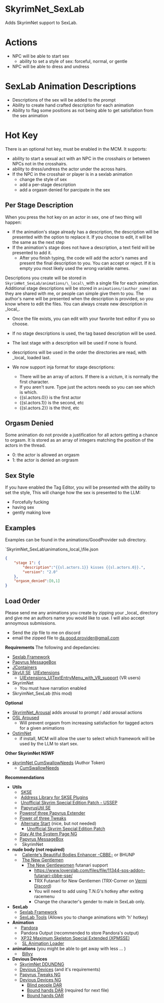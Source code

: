 # SkyrimNet_SexLab

Adds SkyrimNet support to SexLab.

# Actions 
- NPC will be able to start sex
  - ability to set a style of sex: forceful, normal, or gentle 
- NPC will be able to dress and undress

# SexLab Animation Descriptions 
- Descriptions of the sex will be added to the prompt
- Ability to create hand crafted description for each animation
- Ability to flag some positions as not being able to get satisifation from the sex animation

# Hot Key
There is an optional hot key, must be enabled in the MCM.  It supports: 
- ability to start a sexual act with an NPC in the crosshairs or between NPCs not in the crosshairs.
- ability to dress/undress the actor under the across hairs.
- If the NPC in the crosshair or player is in a sexlab animation 
  - change the style of sex 
  - add a per-stage description 
  - add a orgasm denied for parcipate in the sex 

## Per Stage Description 
When you press the hot key on an actor in sex, one of two thing will happen:
- If the animation's stage already has a description, the description will be presented with the option to replace it. If you choose to edit, it will be the same as the next step
- If the animation's stage does not have a description, a text field will be presented to add it. 
  - After you finish typing, the code will add the actor's names and present the final description to you.  You can accept or reject. If it is empty you most likely used the wrong variable names.

Descriptions you create will be stored in `SkyrimNet_SexLab/animations/\_local\_`with a single file for each animation. Additional stage descriptions will be stored in `animations/(author_name)` as they are shared with me, or people can simple give them to you.  The author's name will be presented when the description is provided, so you know where to edit the files. You can always create new description in \_local\_.

- Once the file exists, you can edit with your favorite text editor if you so choose.
- If no stage descriptions is used, the tag based description will be used. 
- The last stage with a description will be used if none is found.
- descriptions will be used in the order the directories are read, with \_local\_ loaded last.

- We now support inja format for stage descriptions:
  - There will be an array of actors.  If there is a victum, it is normally the first character.
  - If you aren't sure.  Type just the actors needs so you can see which is which.
  - {{sl.actors.0}} is the first actor 
  - {{sl.actors.1}} is the second, etc 
  - {{sl.actors.2}} is the third, etc 

## Orgasm Denied 
Some animation do not provide a justification for all actors getting a chance to orgasm.
It is stored as an array of integers matching the position of the actors in the thread. 
- 0: the actor is allowed an orgasm
- 1: the actor is denied an orgrasm 

## Sex Style 
If you have enabled the Tag Editor, you will be presented with the ability to set the style,
This will change how the sex is presented to the LLM:
- Forcefully fucking
- having sex
- gently making love

## Examples 
Examples can be found in the animations/GoodProvider sub directory.

`SkyrimNet_SexLab\animations\_local_\file.json
~~~json
{
    "stage 1": {
        "description":"{{sl.actors.1}} kisses {{sl.actors.0}}.",
        "version": "2.0"
    },
    "orgasm_denied":[0,1]
}
~~~

## Load Order
Please send me any animations you create by zipping your \_local\_ directory and give me an authors name you would like to use.  I will also accept annoymous submissions.

- Send the zip file to me on discord
- email the zipped file to da.good.provider@gmail.com 

**Requirements**
The following and depedancies:
- [Sexlab Framework](https://www.loverslab.com/files/category/228-sexlab-framework-se/)
- [Papyrus MessageBox](https://www.nexusmods.com/skyrimspecialedition/mods/83578)
- [JContainers](https://www.nexusmods.com/skyrimspecialedition/mods/16495)
- [SkyUI SE](https://www.nexusmods.com/skyrimspecialedition/mods/12604)
  [UIExtensions](https://www.nexusmods.com/skyrimspecialedition/mods/17561)
   - [UIExtensions_UITextEntryMenu_with_VR_support](https://github.com/mrowrpurr/UIExtensions_UITextEntryMenu_with_VR_support) (VR users)
- SkyrimNet
   - You must have narration enabled
- SkryimNet_SexLab (this mod) 
 
**Optional**
- [SkyrimNet_Arousal](https://github.com/GoodProvider/SkyrimNet_Arousal) adds arousal to prompt / add arousal actions 
- [OSL Aroused](https://www.nexusmods.com/skyrimspecialedition/mods/65454)
   - Will prevent orgasm from increasing satisfaction for tagged actors for a given animations
- [OstimNet](https://github.com/tetherball88/OStimNet)
  - if install, MCM will allow the user to select which framework will be used by the LLM to start sex.  
        

**Other SkyrimNet NSWF**
- [skyrimNet CumSwallowNeeds](mods/SkyrimNet-CumSwallowNeeds.zip) (Author Token) 
   - [CumSwallowNeeds](https://www.loverslab.com/files/file/29763-cumswallowneedsaddon/)

**Recommendations**
- **Utils**
    -  [SKSE](https://skse.silverlock.org/)
    -  [Address Library for SKSE Plugins](https://www.nexusmods.com/skyrimspecialedition/mods/32444)
    -  [Unofficial Skyrim Special Edition Patch - USSEP](https://www.nexusmods.com/skyrimspecialedition/mods/266)
    -  [PapyrusUtil SE](https://www.nexusmods.com/skyrimspecialedition/mods/13048)
    -  [Powerof three Papyrus Extender](https://www.nexusmods.com/skyrimspecialedition/mods/22854)
    -  [Power of three Tweaks](https://www.nexusmods.com/skyrimspecialedition/mods/51073)
    -  [Alternate Start](https://www.nexusmods.com/skyrimspecialedition/mods/272) (nice, but not needed)
       - [Unofficial Skyrim Sepcial Edition Patch](https://www.nexusmods.com/skyrimspecialedition/mods/51073)
    -  [Stay At the System Page NG](https://www.nexusmods.com/skyrimspecialedition/mods/76927)
    -  [Papyrus MessageBox](https://www.nexusmods.com/skyrimspecialedition/mods/83578)
    -   SkyrimNet 
- **nude body (not required)**
    -   [Caliente's Beautiful Bodies Enhancer -CBBE-](https://www.nexusmods.com/skyrimspecialedition/mods/198) or BHUNP
    -   [The New Gentlemen](https://www.loverslab.com/files/file/5355-schlongs-of-skyrim-se/)
        - [The New Gentlewomen](https://www.nexusmods.com/skyrimspecialedition/mods/105649) futanari support
            - https://www.loverslab.com/files/file/11344-sos-addon-futanari-cbbe-sse/
            - TRX Futanari for New Gentlemen (TRX-Corner on [Vermi Discord](https://discord.gg/vermishub))
            - You will need to add using T.N.G's hotkey after exiting racemenu
            - Change the character's gender to male in SexLab only.
- **SexLab**
    -  [Sexlab Framework](https://www.loverslab.com/files/category/228-sexlab-framework-se/)
    -  [SexLab Tools](https://www.loverslab.com/files/file/10660-sexlab-tools-for-se-patched/) (Allows you to change animations with 'h' hotkey)
- **Animation**
    -  [Pandora](https://www.nexusmods.com/skyrimspecialedition/mods/133232)
    -  Pandora Output (recommended to store Pandora's output)
    -  [XP32 Maximum Skeleton Special Extended (XPMSSE)](https://www.nexusmods.com/skyrimspecialedition/mods/1988)
    -   [SL Animation Loader](https://www.loverslab.com/files/file/5328-sexlab-animation-loader-sse/)
- **animations** (you might be able to get away with less ... )
    -   [Billyy](https://www.loverslab.com/files/file/3999-billyys-slal-animations-2025-1-1/)
- **Devious Devices** 
    - [SkyrimNet DDUNDNG](https://github.com/naitro2010/SkyrimNet_UDNG/releases/download/alpha2/SkyrimNetDDUDNG.zip)
    - [Devious Devices](https://www.loverslab.com/files/file/5878-devious-devices-se/) (and it's requirements)
    - [Papyrus Tweaks NG](https://www.nexusmods.com/skyrimspecialedition/mods/77779)
    - [Devious Devices NG](https://www.loverslab.com/files/file/29779-devious-devices-ng/)
        - [Blind people DAR](https://www.nexusmods.com/skyrimspecialedition/mods/90947)
        - [Bound hands DAR](https://www.nexusmods.com/skyrimspecialedition/mods/89247) (required for next file) 
        - [Bound hands OAR](https://www.nexusmods.com/skyrimspecialedition/mods/143622?tab=files)

